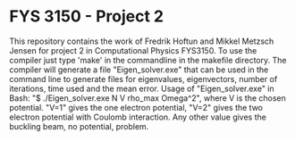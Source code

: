 # FYS 3150 - Project 2
This repository contains the work of Fredrik Hoftun and Mikkel Metzsch Jensen for project 2 in Computational Physics FYS3150. 
To use the compiler just type 'make' in the commandline in the makefile directory.
The compiler will generate a file "Eigen_solver.exe" that can be used in the command line to generate files for eigenvalues, eigenvectors, number of iterations, time used and the mean error.
Usage of "Eigen_solver.exe" in Bash: "$ ./Eigen_solver.exe N V rho_max Omega^2", where V is the chosen potential. "V=1" gives the one electron potential, "V=2" gives the two electron potential with Coulomb interaction. Any other value gives the buckling beam, no potential, problem.


